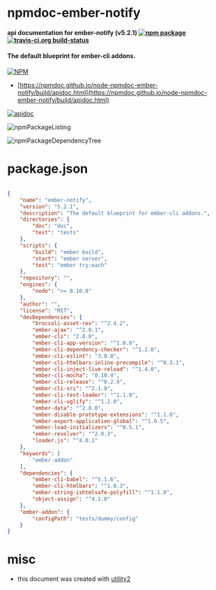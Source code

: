 # npmdoc-ember-notify

#### api documentation for  ember-notify (v5.2.1)  [![npm package](https://img.shields.io/npm/v/npmdoc-ember-notify.svg?style=flat-square)](https://www.npmjs.org/package/npmdoc-ember-notify) [![travis-ci.org build-status](https://api.travis-ci.org/npmdoc/node-npmdoc-ember-notify.svg)](https://travis-ci.org/npmdoc/node-npmdoc-ember-notify)

#### The default blueprint for ember-cli addons.

[![NPM](https://nodei.co/npm/ember-notify.png?downloads=true&downloadRank=true&stars=true)](https://www.npmjs.com/package/ember-notify)

- [https://npmdoc.github.io/node-npmdoc-ember-notify/build/apidoc.html](https://npmdoc.github.io/node-npmdoc-ember-notify/build/apidoc.html)

[![apidoc](https://npmdoc.github.io/node-npmdoc-ember-notify/build/screenCapture.buildCi.browser.%252Ftmp%252Fbuild%252Fapidoc.html.png)](https://npmdoc.github.io/node-npmdoc-ember-notify/build/apidoc.html)

![npmPackageListing](https://npmdoc.github.io/node-npmdoc-ember-notify/build/screenCapture.npmPackageListing.svg)

![npmPackageDependencyTree](https://npmdoc.github.io/node-npmdoc-ember-notify/build/screenCapture.npmPackageDependencyTree.svg)



# package.json

```json

{
    "name": "ember-notify",
    "version": "5.2.1",
    "description": "The default blueprint for ember-cli addons.",
    "directories": {
        "doc": "doc",
        "test": "tests"
    },
    "scripts": {
        "build": "ember build",
        "start": "ember server",
        "test": "ember try:each"
    },
    "repository": "",
    "engines": {
        "node": ">= 0.10.0"
    },
    "author": "",
    "license": "MIT",
    "devDependencies": {
        "broccoli-asset-rev": "^2.4.2",
        "ember-ajax": "^2.0.1",
        "ember-cli": "2.8.0",
        "ember-cli-app-version": "^1.0.0",
        "ember-cli-dependency-checker": "^1.2.0",
        "ember-cli-eslint": "3.0.0",
        "ember-cli-htmlbars-inline-precompile": "^0.3.1",
        "ember-cli-inject-live-reload": "^1.4.0",
        "ember-cli-mocha": "0.10.4",
        "ember-cli-release": "^0.2.9",
        "ember-cli-sri": "^2.1.0",
        "ember-cli-test-loader": "^1.1.0",
        "ember-cli-uglify": "^1.2.0",
        "ember-data": "^2.8.0",
        "ember-disable-prototype-extensions": "^1.1.0",
        "ember-export-application-global": "^1.0.5",
        "ember-load-initializers": "^0.5.1",
        "ember-resolver": "^2.0.3",
        "loader.js": "^4.0.1"
    },
    "keywords": [
        "ember-addon"
    ],
    "dependencies": {
        "ember-cli-babel": "^5.1.6",
        "ember-cli-htmlbars": "^1.0.3",
        "ember-string-ishtmlsafe-polyfill": "^1.1.0",
        "object-assign": "^4.1.0"
    },
    "ember-addon": {
        "configPath": "tests/dummy/config"
    }
}
```



# misc
- this document was created with [utility2](https://github.com/kaizhu256/node-utility2)
